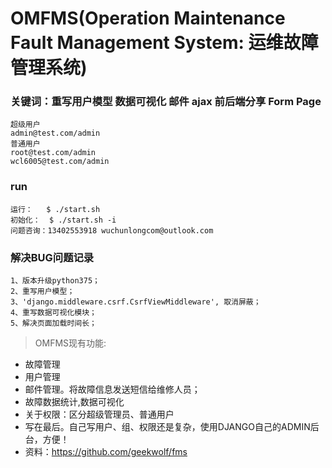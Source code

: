 OMFMS(Operation Maintenance Fault Management System: 运维故障管理系统)
=====================================================================
### 关键词：重写用户模型 数据可视化 邮件 ajax 前后端分享 Form Page
```
超级用户
admin@test.com/admin
普通用户    
root@test.com/admin  
wcl6005@test.com/admin           
```     

### run
```
运行：   $ ./start.sh
初始化：  $ ./start.sh -i
问题咨询：13402553918 wuchunlongcom@outlook.com  
```

### 解决BUG问题记录
```
1、版本升级python375；
2、重写用户模型；
3、'django.middleware.csrf.CsrfViewMiddleware', 取消屏蔽；
4、重写数据可视化模块；
5、解决页面加载时间长；

```


> OMFMS现有功能:

- 故障管理
- 用户管理
- 邮件管理。将故障信息发送短信给维修人员；
- 故障数据统计,数据可视化
- 关于权限：区分超级管理员、普通用户
- 写在最后。自己写用户、组、权限还是复杂，使用DJANGO自己的ADMIN后台，方便！
- 资料：https://github.com/geekwolf/fms
